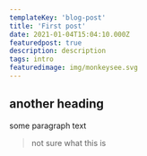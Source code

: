 ```yaml
---
templateKey: 'blog-post'
title: 'First post'
date: 2021-01-04T15:04:10.000Z
featuredpost: true
description: description
tags: intro
featuredimage: img/monkeysee.svg
---
```




## another heading

some paragraph text

>not sure what this is
